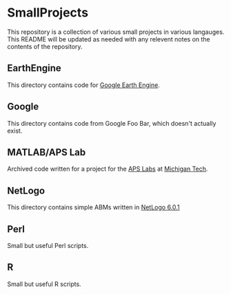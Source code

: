 # SmallProjects
This repository is a collection of various small projects in various langauges. This README will be updated as needed with any relevent notes on the contents of the repository.

## EarthEngine
This directory contains code for [Google Earth Engine](https://earthengine.google.com/).

## Google
This directory contains code from Google Foo Bar, which doesn't actually exist.

## MATLAB/APS Lab
Archived code written for a project for the [APS Labs](https://apslabs.me.mtu.edu/) at [Michigan Tech](https://www.mtu.edu/).

## NetLogo
This directory contains simple ABMs written in [NetLogo 6.0.1](https://ccl.northwestern.edu/netlogo/index.shtml)

## Perl
Small but useful Perl scripts.

## R
Small but useful R scripts.
